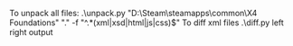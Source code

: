 To unpack all files: .\unpack.py "D:\Steam\steamapps\common\X4 Foundations" "." -f "^.*(xml|xsd|html|js|css)$"
To diff xml files .\diff.py left right output